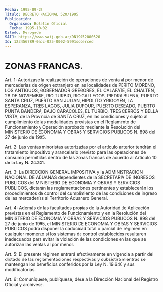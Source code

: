 ```yaml
---
Fecha: 1995-09-22
Título: DECRETO NACIONAL 520/1995
Publicación:
  Organismo: Boletín Oficial
  Fecha: 1995-10-02
Estado: Derogada
SAIJ: https://www.saij.gob.ar/DN19952000520
Id: 123456789-0abc-025-0002-5991soterced
---
```

# ZONAS FRANCAS.

<a id="1"></a>
Art. 1:  Autorízase la realización de operaciones  de  venta al por menor de mercaderías de origen extranjero en las localidades de PERITO  MORENO, LOS ANTIGUOS, GOBERNADOR GREGORES, EL CALAFATE,  EL CHALTEN,  28  DE NOVIEMBRE, RIO TURBIO, RIO GALLEGOS, PIEDRA BUENA, PUERTO  SANTA  CRUZ,  PUERTO  SAN  JULIAN,  HIPOLITO  YRIGOYEN,  LA ESPERANZA, TRES  LAGOS,  JULIA DUFOUR, PUERTO DESEADO, PUERTO PUNTA BANDERA, BAJO CARACOLES, EL  TURBIO,  TRES CERROS Y BELLA VISTA, de la  Provincia  de  SANTA  CRUZ,  en  las condiciones  y  sujeto  al cumplimiento  de  las modalidades previstas  en  el  Reglamento  de Funcionamiento y Operación  aprobado  mediante  la  Resolución  del MINISTERIO DE ECONOMIA Y OBRAS Y SERVICIOS PUBLICOS N. 898 del 27 de junio de 1995.

<a id="2"></a>
Art. 2:  Las ventas minoristas autorizadas por el artículo anterior tendrán  el  tratamiento impositivo y arancelario previsto para las operaciones de  consumo  permitidas  dentro de las zonas francas de acuerdo al Artículo 10 de la Ley N. 24.331.

<a id="3"></a>
Art.  3:  La  DIRECCION GENERAL IMPOSITIVA  y  la  ADMINISTRACION NACIONAL DE ADUANAS  dependientes  de  la  SECRETARIA  DE  INGRESOS PUBLICOS  del  MINISTERIO DE ECONOMIA Y OBRAS Y SERVICIOS PUBLICOS, dictarán  las  reglamentaciones   pertinentes  y  establecerán  los procedimientos de control del cumplimiento  de  las  condiciones de ingreso    de   las  mercaderías  al  Territorio  Aduanero  General.

<a id="4"></a>
Art. 4:  Además  de  las  facultades  propias  de  la  Autoridad de Aplicación  previstas en el Reglamento de Funcionamiento  y  en  la Resolución del  MINISTERIO DE ECONOMIA Y OBRAS Y SERVICIOS PUBLICOS N. 898 del 27 de junio de 1995, el MINISTERIO DE ECONOMIA Y OBRAS Y SERVICIOS PUBLICOS podrá  disponer la caducidad total o parcial del régimen en cualquier momento si los sistemas de control establecidos resultaren inadecuados para evitar la violación de las condiciones  en  las  que se autorizan  las  ventas  al  por  menor.

<a id="5"></a>
Art. 5:   El presente régimen  entrará  efectivamente  en vigencia a partir del dictado de las reglamentaciones respectivas y subsistirá mientras se mantengan los beneficios conferidos por la Ley N. 19.640 y sus modificatorias.

<a id="6"></a>
Art. 6: Comuníquese, publíquese, dése a la Dirección Nacional  del Registro  Oficial y archívese.